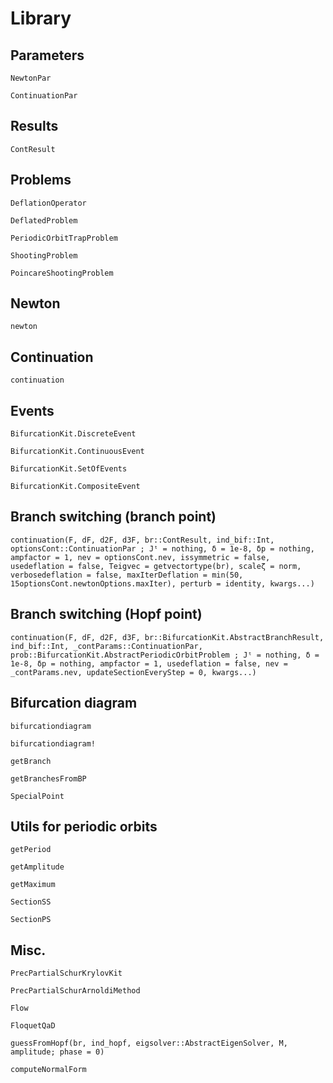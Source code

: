 # Library

## Parameters

```@docs
NewtonPar
```

```@docs
ContinuationPar
```

## Results

```@docs
ContResult
```

## Problems

```@docs
DeflationOperator
```

```@docs
DeflatedProblem
```

```@docs
PeriodicOrbitTrapProblem
```

```@docs
ShootingProblem
```

```@docs
PoincareShootingProblem
```

## Newton

```@docs
newton
```

## Continuation

```@docs
continuation
```

## Events

```@docs
BifurcationKit.DiscreteEvent
```

```@docs
BifurcationKit.ContinuousEvent
```

```@docs
BifurcationKit.SetOfEvents
```

```@docs
BifurcationKit.CompositeEvent
```

## Branch switching (branch point)

```@docs
continuation(F, dF, d2F, d3F, br::ContResult, ind_bif::Int, optionsCont::ContinuationPar ; Jᵗ = nothing, δ = 1e-8, δp = nothing, ampfactor = 1, nev = optionsCont.nev, issymmetric = false, usedeflation = false, Teigvec = getvectortype(br), scaleζ = norm, verbosedeflation = false, maxIterDeflation = min(50, 15optionsCont.newtonOptions.maxIter), perturb = identity, kwargs...)
```

## Branch switching (Hopf point)
```@docs
continuation(F, dF, d2F, d3F, br::BifurcationKit.AbstractBranchResult, ind_bif::Int, _contParams::ContinuationPar, prob::BifurcationKit.AbstractPeriodicOrbitProblem ; Jᵗ = nothing, δ = 1e-8, δp = nothing, ampfactor = 1, usedeflation = false, nev = _contParams.nev, updateSectionEveryStep = 0, kwargs...)
```

## Bifurcation diagram

```@docs
bifurcationdiagram
```

```@docs
bifurcationdiagram!
```

```@docs
getBranch
```

```@docs
getBranchesFromBP
```

```@docs
SpecialPoint
```

## Utils for periodic orbits

```@docs
getPeriod
```

```@docs
getAmplitude
```

```@docs
getMaximum
```

```@docs
SectionSS
```

```@docs
SectionPS
```

## Misc.

```@docs
PrecPartialSchurKrylovKit
```

```@docs
PrecPartialSchurArnoldiMethod
```

```@docs
Flow
```

```@docs
FloquetQaD
```

```@docs
guessFromHopf(br, ind_hopf, eigsolver::AbstractEigenSolver, M, amplitude; phase = 0)
```

```@docs
computeNormalForm
```